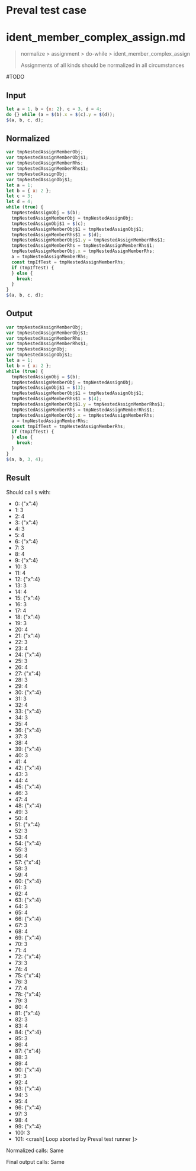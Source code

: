 # Preval test case

# ident_member_complex_assign.md

> normalize > assignment > do-while > ident_member_complex_assign
>
> Assignments of all kinds should be normalized in all circumstances

#TODO

## Input

`````js filename=intro
let a = 1, b = {x: 2}, c = 3, d = 4;
do {} while (a = $(b).x = $(c).y = $(d));
$(a, b, c, d);
`````

## Normalized

`````js filename=intro
var tmpNestedAssignMemberObj;
var tmpNestedAssignMemberObj$1;
var tmpNestedAssignMemberRhs;
var tmpNestedAssignMemberRhs$1;
var tmpNestedAssignObj;
var tmpNestedAssignObj$1;
let a = 1;
let b = { x: 2 };
let c = 3;
let d = 4;
while (true) {
  tmpNestedAssignObj = $(b);
  tmpNestedAssignMemberObj = tmpNestedAssignObj;
  tmpNestedAssignObj$1 = $(c);
  tmpNestedAssignMemberObj$1 = tmpNestedAssignObj$1;
  tmpNestedAssignMemberRhs$1 = $(d);
  tmpNestedAssignMemberObj$1.y = tmpNestedAssignMemberRhs$1;
  tmpNestedAssignMemberRhs = tmpNestedAssignMemberRhs$1;
  tmpNestedAssignMemberObj.x = tmpNestedAssignMemberRhs;
  a = tmpNestedAssignMemberRhs;
  const tmpIfTest = tmpNestedAssignMemberRhs;
  if (tmpIfTest) {
  } else {
    break;
  }
}
$(a, b, c, d);
`````

## Output

`````js filename=intro
var tmpNestedAssignMemberObj;
var tmpNestedAssignMemberObj$1;
var tmpNestedAssignMemberRhs;
var tmpNestedAssignMemberRhs$1;
var tmpNestedAssignObj;
var tmpNestedAssignObj$1;
let a = 1;
let b = { x: 2 };
while (true) {
  tmpNestedAssignObj = $(b);
  tmpNestedAssignMemberObj = tmpNestedAssignObj;
  tmpNestedAssignObj$1 = $(3);
  tmpNestedAssignMemberObj$1 = tmpNestedAssignObj$1;
  tmpNestedAssignMemberRhs$1 = $(4);
  tmpNestedAssignMemberObj$1.y = tmpNestedAssignMemberRhs$1;
  tmpNestedAssignMemberRhs = tmpNestedAssignMemberRhs$1;
  tmpNestedAssignMemberObj.x = tmpNestedAssignMemberRhs;
  a = tmpNestedAssignMemberRhs;
  const tmpIfTest = tmpNestedAssignMemberRhs;
  if (tmpIfTest) {
  } else {
    break;
  }
}
$(a, b, 3, 4);
`````

## Result

Should call `$` with:
 - 0: {"x":4}
 - 1: 3
 - 2: 4
 - 3: {"x":4}
 - 4: 3
 - 5: 4
 - 6: {"x":4}
 - 7: 3
 - 8: 4
 - 9: {"x":4}
 - 10: 3
 - 11: 4
 - 12: {"x":4}
 - 13: 3
 - 14: 4
 - 15: {"x":4}
 - 16: 3
 - 17: 4
 - 18: {"x":4}
 - 19: 3
 - 20: 4
 - 21: {"x":4}
 - 22: 3
 - 23: 4
 - 24: {"x":4}
 - 25: 3
 - 26: 4
 - 27: {"x":4}
 - 28: 3
 - 29: 4
 - 30: {"x":4}
 - 31: 3
 - 32: 4
 - 33: {"x":4}
 - 34: 3
 - 35: 4
 - 36: {"x":4}
 - 37: 3
 - 38: 4
 - 39: {"x":4}
 - 40: 3
 - 41: 4
 - 42: {"x":4}
 - 43: 3
 - 44: 4
 - 45: {"x":4}
 - 46: 3
 - 47: 4
 - 48: {"x":4}
 - 49: 3
 - 50: 4
 - 51: {"x":4}
 - 52: 3
 - 53: 4
 - 54: {"x":4}
 - 55: 3
 - 56: 4
 - 57: {"x":4}
 - 58: 3
 - 59: 4
 - 60: {"x":4}
 - 61: 3
 - 62: 4
 - 63: {"x":4}
 - 64: 3
 - 65: 4
 - 66: {"x":4}
 - 67: 3
 - 68: 4
 - 69: {"x":4}
 - 70: 3
 - 71: 4
 - 72: {"x":4}
 - 73: 3
 - 74: 4
 - 75: {"x":4}
 - 76: 3
 - 77: 4
 - 78: {"x":4}
 - 79: 3
 - 80: 4
 - 81: {"x":4}
 - 82: 3
 - 83: 4
 - 84: {"x":4}
 - 85: 3
 - 86: 4
 - 87: {"x":4}
 - 88: 3
 - 89: 4
 - 90: {"x":4}
 - 91: 3
 - 92: 4
 - 93: {"x":4}
 - 94: 3
 - 95: 4
 - 96: {"x":4}
 - 97: 3
 - 98: 4
 - 99: {"x":4}
 - 100: 3
 - 101: <crash[ Loop aborted by Preval test runner ]>

Normalized calls: Same

Final output calls: Same
